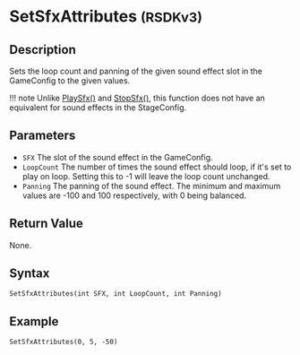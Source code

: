# SetSfxAttributes <small>(RSDKv3)</small>

## Description
Sets the loop count and panning of the given sound effect slot in the GameConfig to the given values.

!!! note
    Unlike [PlaySfx()](PlaySfx.md) and [StopSfx()](StopSfx.md), this function does not have an equivalent for sound effects in the StageConfig.

## Parameters
- `SFX`
The slot of the sound effect in the GameConfig.
- `LoopCount`
The number of times the sound effect should loop, if it's set to play on loop. Setting this to -1 will leave the loop count unchanged.
- `Panning`
The panning of the sound effect. The minimum and maximum values are -100 and 100 respectively, with 0 being balanced.

## Return Value
None.

## Syntax
```
SetSfxAttributes(int SFX, int LoopCount, int Panning)
```

## Example
```
SetSfxAttributes(0, 5, -50)
```